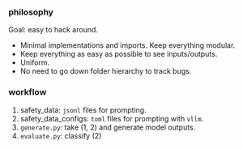 ### philosophy

Goal: easy to hack around.

- Minimal implementations and imports. Keep everything modular. 
- Keep everything as easy as possible to see inputs/outputs. 
- Uniform.
- No need to go down folder hierarchy to track bugs. 


### workflow
1. safety_data: `jsonl` files for prompting.
2. safety_data_configs: `toml` files for prompting with `vllm`.
3. `generate.py`: take (1, 2) and generate model outputs.
4. `evaluate.py`: classify (2)